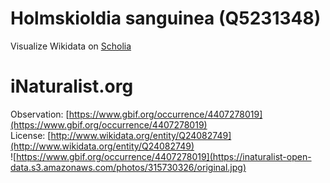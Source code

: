 
Holmskioldia sanguinea (Q5231348)
=================================
  
Visualize Wikidata on [Scholia](https://scholia.toolforge.org/taxon/Q5231348)
# iNaturalist.org
  
Observation: [https://www.gbif.org/occurrence/4407278019](https://www.gbif.org/occurrence/4407278019)  
License: [http://www.wikidata.org/entity/Q24082749](http://www.wikidata.org/entity/Q24082749)  
![https://www.gbif.org/occurrence/4407278019](https://inaturalist-open-data.s3.amazonaws.com/photos/315730326/original.jpg)